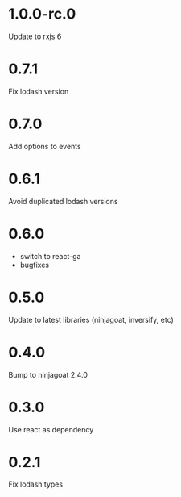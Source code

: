 # 1.0.0-rc.0

Update to rxjs 6

# 0.7.1 

Fix lodash version

# 0.7.0

Add options to events

# 0.6.1

Avoid duplicated lodash versions

# 0.6.0

* switch to react-ga
* bugfixes

# 0.5.0

Update to latest libraries (ninjagoat, inversify, etc)

# 0.4.0

Bump to ninjagoat 2.4.0

# 0.3.0

Use react as dependency

# 0.2.1

Fix lodash types